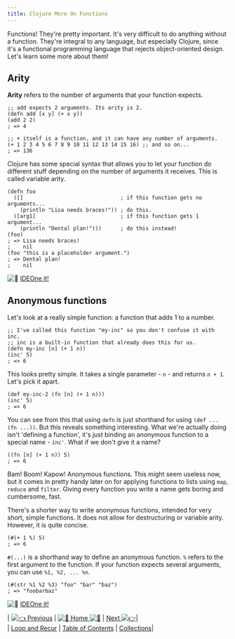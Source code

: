 ```yaml
---
title: Clojure More On Functions
---
```

Functions! They're pretty important. It's very difficult to do anything without a function. They're integral to any language, but especially Clojure, since it's a functional programming language that rejects object-oriented design. Let's learn some more about them!

## Arity

**Arity** refers to the number of arguments that your function expects.

    ;; add expects 2 arguments. Its arity is 2.
    (defn add [x y] (+ x y))
    (add 2 2)
    ; => 4

    ;; + itself is a function, and it can have any number of arguments.
    (+ 1 2 3 4 5 6 7 8 9 10 11 12 13 14 15 16) ;; and so on...
    ; => 136

Clojure has some special syntax that allows you to let your function do different stuff depending on the number of arguments it receives. This is called variable arity.

    (defn foo
      ([]                               ; if this function gets no arguments...
        (println "Lisa needs braces!")) ; do this.
      ([arg1]                           ; if this function gets 1 argument...
        (println "Dental plan!")))      ; do this instead!
    (foo)
    ; => Lisa needs braces!
    ;    nil
    (foo "this is a placeholder argument.")
    ; => Dental plan!
    ;    nil

![:rocket:](//forum.freecodecamp.com/images/emoji/emoji_one/rocket.png?v=2 ":rocket:") [IDEOne it!](https://ideone.com/sXGplb)

## Anonymous functions

Let's look at a really simple function: a function that adds 1 to a number.

    ;; I've called this function "my-inc" so you don't confuse it with inc.
    ;; inc is a built-in function that already does this for us.
    (defn my-inc [n] (+ 1 n))
    (inc' 5)
    ; => 6

This looks pretty simple. It takes a single parameter - `n` - and returns `n + 1`. Let's pick it apart.

    (def my-inc-2 (fn [n] (+ 1 n)))
    (inc' 5)
    ; => 6

You can see from this that using `defn` is just shorthand for using `(def ... (fn ...))`. But this reveals something interesting. What we're actually doing isn't 'defining a function', it's just binding an anonymous function to a special name - `inc'`. What if we don't give it a name?

    ((fn [n] (+ 1 n)) 5)
    ; => 6

Bam! Boom! Kapow! Anonymous functions. This might seem useless now, but it comes in pretty handy later on for applying functions to lists using `map`, `reduce` and `filter`. Giving every function you write a name gets boring and cumbersome, fast.

There's a shorter way to write anonymous functions, intended for very short, simple functions. It does not allow for destructuring or variable arity. However, it is quite concise.

    (#(+ 1 %) 5)
    ; => 6

`#(...)` is a shorthand way to define an anonymous function. `%` refers to the first argument to the function. If your function expects several arguments, you can use `%1, %2, ... %n`.

    (#(str %1 %2 %3) "foo" "bar" "baz")
    ; => "foobarbaz"

![:rocket:](//forum.freecodecamp.com/images/emoji/emoji_one/rocket.png?v=2 ":rocket:") [IDEOne it!](https://ideone.com/roYRgS)

| [![:point_left:](//forum.freecodecamp.com/images/emoji/emoji_one/point_left.png?v=2 ":point_left:") Previous](//forum.freecodecamp.com/t/clojure-loop-recur/18418) | [![:book:](//forum.freecodecamp.com/images/emoji/emoji_one/book.png?v=2 ":book:") Home ![:book:](//forum.freecodecamp.com/images/emoji/emoji_one/book.png?v=2 ":book:")](//forum.freecodecamp.com/t/clojure-resources/18422) | [Next ![:point_right:](//forum.freecodecamp.com/images/emoji/emoji_one/point_right.png?v=2 ":point_right:")](//forum.freecodecamp.com/t/clojure-collections/18411)|  
| [Loop and Recur](//forum.freecodecamp.com/t/clojure-loop-recur/18418) | [Table of Contents](//forum.freecodecamp.com/t/clojure-resources/18422) | [Collections](/http://forum.freecodecamp.com/t/clojure-collections/18411)|